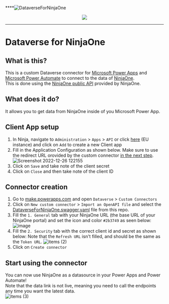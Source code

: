 ****![DataverseForNinjaOne](https://user-images.githubusercontent.com/47614276/209544038-e8faa894-a9a6-4f8f-997d-a2a5c0a680db.png)
<p align="center">
  <a href="https://www.paypal.com/donate/?hosted_button_id=PLM7Q4RRJK48N" target="_blank">
    <img src="https://img.shields.io/badge/Donate-PayPal-green.svg"/>
  </a>
</p>

---

# Dataverse for NinjaOne
## What is this?
This is a custom Dataverse connector for [Microsoft Power Apps](https://powerapps.microsoft.com/) and [Microsoft Power Automate](https://powerautomate.microsoft.com/) to connect to the data of [NinjaOne](https://www.ninjaone.com/).<br>
This is done using the [NinjaOne public API](https://app.ninjarmm.com/apidocs/) provided by NinjaOne.

## What does it do?
It allows you to get data from NinjaOne inside of you Microsoft Power App.

## Client App setup
1. In Ninja, navigate to `Administration` > `Apps` > `API` or click [here](https://eu.ninjarmm.com/#/administration/apps/api) (EU instance)
and click on `Add` to create a new Client app
2. Fill in the Application Configuration as shown below.
Make sure to use the redirect URL orovided by the custom connector [in the next step](#connector-creation).
![Screenshot 2022-12-26 122155](https://user-images.githubusercontent.com/47614276/209543481-de3b9030-fe69-489d-ad2c-4ed3b1aefa1a.png)
3. Click on `Save` and take note of the client secret
4. Click on `Close` and then take note of the client ID

## Connector creation
1. Go to [make.powerapps.com](https://make.powerapps.com) and open `Dataverse` > `Custom Connectors`
2. Click on `New custom connector` > `Import an OpenAPI file` and select the [DataverseForNinjaOne.swagger.yaml](https://raw.githubusercontent.com/Vertco/DataverseForNinjaOne/main/DataverseForNinjaOne.swagger%2Cyaml) file from this repo.
3. Fill the `1. General` tab with your NinjaOne URL (the base URL of your NinjaOne portal) and set the icon and color `#2b3749` as seen below:
![image](https://github.com/Vertco/DataverseForNinjaOne/assets/47614276/631435ef-0010-4e15-bf28-756d59b57385)
4. Fill the `2. Security` tab with the correct client id and secret as shown below:
Note that the `Refresh URL` isn't filled, and should be the same as the `Token URL`.
![items (2)](https://user-images.githubusercontent.com/47614276/209540765-185bd034-3394-414d-a536-a54c9988b2d9.png)
5. Click on `Create connector` 

## Start using the connector
You can now use NinjaOne as a datasource in your Power Apps and Power Automate!<br>
Note that the data link is not live, meaning you need to call the endpoints any time you want the latest data.<br>
![items (3)](https://user-images.githubusercontent.com/47614276/209540829-96a40893-29f7-471d-9912-0956409ef06c.png)
